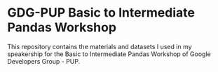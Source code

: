 # GDG-PUP Basic to Intermediate Pandas Workshop 
This repository contains the materials and datasets I used in my speakership for the Basic to Intermediate Pandas Workshop of Google Developers Group - PUP.
